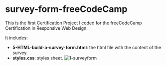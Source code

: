 # survey-form-freeCodeCamp

This is the first Certification Project I coded for the freeCodeCamp Certification in Responsive Web Design. 

It includes:
- **5-HTML-build-a-survey-form.html**: the html file with the content of the survey.
- **styles.css**: styles sheet.
![1-surveyform](https://user-images.githubusercontent.com/123325773/219946612-ce343e5e-69b0-4cd5-a117-2f86d2d1b3d3.png)
